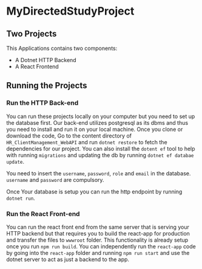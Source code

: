 # MyDirectedStudyProject

## Two Projects 
This Applications contains two components: 
 - A Dotnet HTTP Backend
 - A React Frontend
 
## Running the Projects

### Run the HTTP Back-end 
You can run these projects locally on your computer but you need to set up the database first.
Our back-end utilizes postgresql as its dbms and thus you need to install and run it on your local machine. 
Once you clone or download the code, Go to the content directory of `HR_ClientManagement_WebAPI` and run `dotnet restore` to fetch the dependencies for our project.
You can also install the `dotent ef` tool to help with running `migrations` and updating the db by running `dotnet ef databae update`. 

You need to insert the `username`, `password`, `role` and `email` in the database. `username` and `password` are compulsory.  

Once Your database is setup you can run the http endpoint by running `dotnet run`.


### Run the React Front-end
You can run the react front end from the same server that is serving your HTTP backend but that requires you to build the react-app for production and transfer the files to `wwwroot` folder. This functionality is already setup once you run `npm run build`. 
You can independently run the `react-app` code by going into the   `react-app` folder and running `npm run start` and use the dotnet server to act as just a backend to the app.

